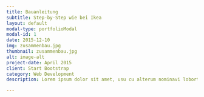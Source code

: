 ```yaml
---
title: Bauanleitung
subtitle: Step-by-Step wie bei Ikea
layout: default
modal-type: portfolioModal
modal-id: 1
date: 2015-12-10
img: zusammenbau.jpg
thumbnail: zusammenbau.jpg
alt: image-alt
project-date: April 2015
client: Start Bootstrap
category: Web Development
description: Lorem ipsum dolor sit amet, usu cu alterum nominavi lobortis. At duo novum diceret. Tantas apeirian vix et, usu sanctus postulant inciderint ut, populo diceret necessitatibus in vim. Cu eum dicam feugiat noluisse.

---
```

